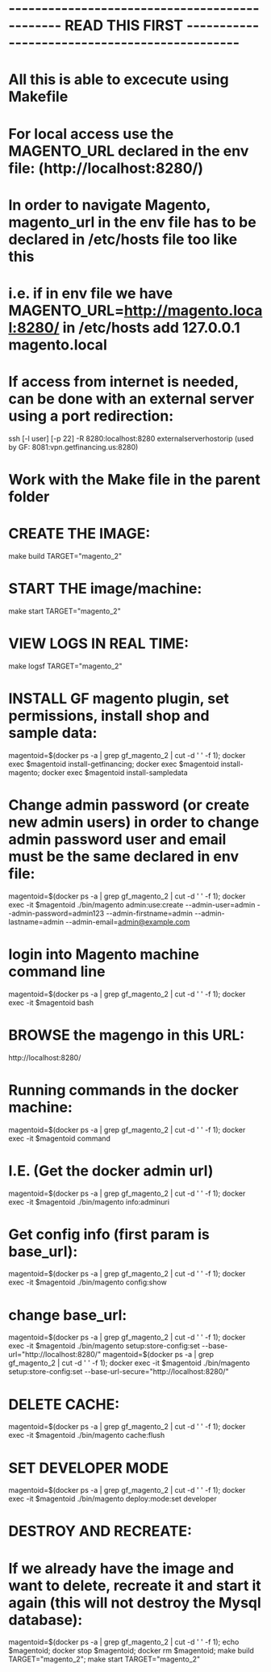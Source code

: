 # ---------------------------------------------- READ THIS FIRST ----------------------------------------------
# All this is able to excecute using Makefile
# For local access use the MAGENTO_URL declared in the env file: (http://localhost:8280/)
# In order to navigate Magento, magento_url in the env file has to be declared in /etc/hosts file too like this
# i.e. if in env file we have MAGENTO_URL=http://magento.local:8280/ in /etc/hosts add 127.0.0.1 magento.local
# If access from internet is needed, can be done with an external server using a port redirection:
ssh [-l user] [-p 22] -R 8280:localhost:8280 externalserverhostorip (used by GF: 8081:vpn.getfinancing.us:8280)
# Work with the Make file in the parent folder
# CREATE THE IMAGE:
make build TARGET="magento_2"
# START THE image/machine:
make start TARGET="magento_2"
# VIEW LOGS IN REAL TIME:
make logsf TARGET="magento_2"
# INSTALL GF magento plugin, set permissions, install shop and sample data:
magentoid=$(docker ps -a | grep gf_magento_2 | cut -d ' ' -f 1); docker exec $magentoid install-getfinancing; docker exec $magentoid install-magento; docker exec $magentoid install-sampledata
# Change admin password (or create new admin users) in order to change admin password user and email must be the same declared in env file:
magentoid=$(docker ps -a | grep gf_magento_2 | cut -d ' ' -f 1); docker exec -it $magentoid ./bin/magento  admin:use:create --admin-user=admin --admin-password=admin123  --admin-firstname=admin --admin-lastname=admin --admin-email=admin@example.com
# login into Magento machine command line
magentoid=$(docker ps -a | grep gf_magento_2 | cut -d ' ' -f 1); docker exec -it  $magentoid bash
# BROWSE the magengo in this URL: 
http://localhost:8280/
# Running commands in the docker machine:
magentoid=$(docker ps -a | grep gf_magento_2 | cut -d ' ' -f 1); docker exec -it $magentoid command
# I.E. (Get the docker admin url)
magentoid=$(docker ps -a | grep gf_magento_2 | cut -d ' ' -f 1); docker exec -it $magentoid ./bin/magento info:adminuri
# Get config info (first param is base_url):
magentoid=$(docker ps -a | grep gf_magento_2 | cut -d ' ' -f 1); docker exec -it $magentoid ./bin/magento  config:show
# change base_url:
magentoid=$(docker ps -a | grep gf_magento_2 | cut -d ' ' -f 1); docker exec -it $magentoid ./bin/magento  setup:store-config:set --base-url="http://localhost:8280/"
magentoid=$(docker ps -a | grep gf_magento_2 | cut -d ' ' -f 1); docker exec -it $magentoid ./bin/magento  setup:store-config:set --base-url-secure="http://localhost:8280/"
# DELETE CACHE:
magentoid=$(docker ps -a | grep gf_magento_2 | cut -d ' ' -f 1); docker exec -it $magentoid ./bin/magento  cache:flush
# SET DEVELOPER MODE
magentoid=$(docker ps -a | grep gf_magento_2 | cut -d ' ' -f 1); docker exec -it $magentoid ./bin/magento deploy:mode:set developer
# DESTROY AND RECREATE: 
# If we already have the image and want to delete, recreate it and start it again (this will not destroy the Mysql database):
magentoid=$(docker ps -a | grep gf_magento_2 | cut -d ' ' -f 1); echo $magentoid; docker stop $magentoid; docker rm $magentoid; make build TARGET="magento_2"; make start TARGET="magento_2"
